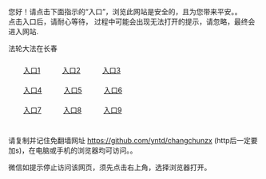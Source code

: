 您好！请点击下面指示的“入口”，浏览此网站是安全的，且为您带来平安。。 <br/>
点击入口后，请耐心等待， 过程中可能会出现无法打开的提示，请忽略，最终会进入网站. </br>

法轮大法在长春<br/>
<div style="padding:10px"><a style="margin:20px" target="_blank" href="https://d1nc3uj1t002f6.cloudfront.net/2Qpsp?tigglks" id="ccLink1" rel="nofollow">入口1</a> <a target="_blank" style="margin:20px" href="https://d15sidna0pgfwr.cloudfront.net/2Qpsp?akwlumds" id="ccLink2" rel="nofollow">入口2</a> <a style="margin:20px" target="_blank" href="https://d2x5gf8pbf9kuf.cloudfront.net/2Qpsp?qmvxcg" id="ccLink3" rel="nofollow">入口3</a></div>

<div style="padding:10px" ><a style="margin:20px" target="_blank" href="https://d1nc3uj1t002f6.cloudfront.net/2Qpsp?tigglks" id="ccLink4" rel="nofollow">入口4</a> <a style="margin:20px" href="https://d15sidna0pgfwr.cloudfront.net/2Qpsp?akwlumds" target="_blank" id="ccLink5" rel="nofollow">入口5</a> <a style="margin:20px" href="https://d2x5gf8pbf9kuf.cloudfront.net/2Qpsp?qmvxcg" target="_blank" id="ccLink6" rel="nofollow">入口6</a></div>

<div style="padding:10px"><a style="margin:20px" target="_blank" href="https://d1nc3uj1t002f6.cloudfront.net/2Qpsp?tigglks" id="ccLink7" rel="nofollow">入口7</a> <a style="margin:20px" href="https://d15sidna0pgfwr.cloudfront.net/2Qpsp?akwlumds" target="_blank" id="ccLink8" rel="nofollow">入口8</a> <a style="margin:20px" target="_blank" href="https://d2x5gf8pbf9kuf.cloudfront.net/2Qpsp?qmvxcg" id="ccLink9" rel="nofollow">入口9</a></div>

<br/>



请复制并记住免翻墙网址 https://github.com/yntd/changchunzx (http后一定要加s)，在电脑或手机的浏览器均可访问。。<br/>

微信如提示停止访问该网页，须先点击右上角，选择浏览器打开。
